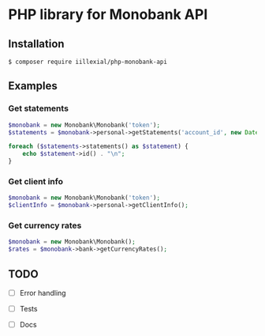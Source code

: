 # PHP library for Monobank API

## Installation

`$ composer require iillexial/php-monobank-api`

## Examples

### Get statements

```php
$monobank = new Monobank\Monobank('token');
$statements = $monobank->personal->getStatements('account_id', new DateTime());

foreach ($statements->statements() as $statement) {
    echo $statement->id() . "\n";
}
```

### Get client info

```php
$monobank = new Monobank\Monobank('token');
$clientInfo = $monobank->personal->getClientInfo();


```

### Get currency rates

```php
$monobank = new Monobank\Monobank();
$rates = $monobank->bank->getCurrencyRates();
```

## TODO

- [ ] Error handling
- [ ] Tests
- [ ] Docs

